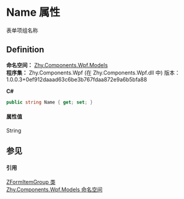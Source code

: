 # Name 属性


表单项组名称



## Definition
**命名空间：** <a href="N_Zhy_Components_Wpf_Models.md">Zhy.Components.Wpf.Models</a>  
**程序集：** Zhy.Components.Wpf (在 Zhy.Components.Wpf.dll 中) 版本：1.0.0.3+0ef912daaad63c6be3b767fdaa872e9a6b5bfa88

**C#**
``` C#
public string Name { get; set; }
```



#### 属性值
String

## 参见


#### 引用
<a href="T_Zhy_Components_Wpf_Models_ZFormItemGroup.md">ZFormItemGroup 类</a>  
<a href="N_Zhy_Components_Wpf_Models.md">Zhy.Components.Wpf.Models 命名空间</a>  
